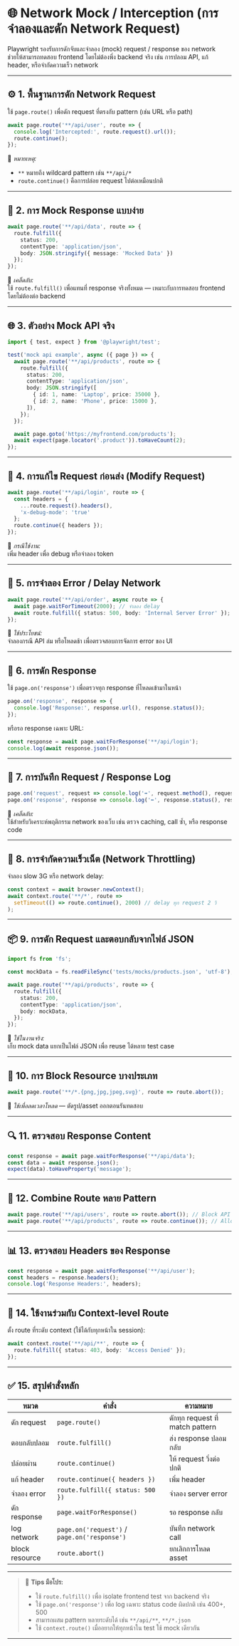 # 🌐 Network Mock / Interception (การจำลองและดัก Network Request)

Playwright รองรับการดักจับและจำลอง (mock) request / response ของ network  
ช่วยให้สามารถทดสอบ frontend โดยไม่ต้องพึ่ง backend จริง เช่น การปลอม API, แก้ header, หรือจำกัดความเร็ว network  

---

## ⚙️ 1. พื้นฐานการดัก Network Request

ใช้ `page.route()` เพื่อดัก request ที่ตรงกับ pattern (เช่น URL หรือ path)

```ts
await page.route('**/api/user', route => {
  console.log('Intercepted:', route.request().url());
  route.continue();
});
```

📘 *หมายเหตุ:*  
- `**` หมายถึง wildcard pattern เช่น `**/api/*`  
- `route.continue()` คือการปล่อย request ไปต่อเหมือนปกติ

---

## 🧩 2. การ Mock Response แบบง่าย

```ts
await page.route('**/api/data', route => {
  route.fulfill({
    status: 200,
    contentType: 'application/json',
    body: JSON.stringify({ message: 'Mocked Data' })
  });
});
```

📘 *เคล็ดลับ:*  
ใช้ `route.fulfill()` เพื่อแทนที่ response จริงทั้งหมด — เหมาะกับการทดสอบ frontend โดยไม่ต้องต่อ backend

---

## 🌐 3. ตัวอย่าง Mock API จริง

```ts
import { test, expect } from '@playwright/test';

test('mock api example', async ({ page }) => {
  await page.route('**/api/products', route => {
    route.fulfill({
      status: 200,
      contentType: 'application/json',
      body: JSON.stringify([
        { id: 1, name: 'Laptop', price: 35000 },
        { id: 2, name: 'Phone', price: 15000 },
      ]),
    });
  });

  await page.goto('https://myfrontend.com/products');
  await expect(page.locator('.product')).toHaveCount(2);
});
```

---

## 🧠 4. การแก้ไข Request ก่อนส่ง (Modify Request)

```ts
await page.route('**/api/login', route => {
  const headers = {
    ...route.request().headers(),
    'x-debug-mode': 'true'
  };
  route.continue({ headers });
});
```

📘 *กรณีใช้งาน:*  
เพิ่ม header เพื่อ debug หรือจำลอง token

---

## 🧪 5. การจำลอง Error / Delay Network

```ts
await page.route('**/api/order', async route => {
  await page.waitForTimeout(2000); // จำลอง delay
  await route.fulfill({ status: 500, body: 'Internal Server Error' });
});
```

📘 *ใช้ประโยชน์:*  
จำลองกรณี API ล่ม หรือโหลดช้า เพื่อตรวจสอบการจัดการ error ของ UI

---

## 🧭 6. การดัก Response

ใช้ `page.on('response')` เพื่อตรวจทุก response ที่โหลดเข้ามาในหน้า

```ts
page.on('response', response => {
  console.log('Response:', response.url(), response.status());
});
```

หรือรอ response เฉพาะ URL:
```ts
const response = await page.waitForResponse('**/api/login');
console.log(await response.json());
```

---

## 🧩 7. การบันทึก Request / Response Log

```ts
page.on('request', request => console.log('➡️', request.method(), request.url()));
page.on('response', response => console.log('⬅️', response.status(), response.url()));
```

📘 *เคล็ดลับ:*  
ใช้สำหรับวิเคราะห์พฤติกรรม network ของเว็บ เช่น ตรวจ caching, call ซ้ำ, หรือ response code

---

## 🧱 8. การจำกัดความเร็วเน็ต (Network Throttling)

จำลอง slow 3G หรือ network delay:

```ts
const context = await browser.newContext();
await context.route('**/*', route =>
  setTimeout(() => route.continue(), 2000) // delay ทุก request 2 วิ
);
```

---

## 📦 9. การดัก Request และตอบกลับจากไฟล์ JSON

```ts
import fs from 'fs';

const mockData = fs.readFileSync('tests/mocks/products.json', 'utf-8');

await page.route('**/api/products', route => {
  route.fulfill({
    status: 200,
    contentType: 'application/json',
    body: mockData,
  });
});
```

📘 *ใช้ในงานจริง:*  
เก็บ mock data แยกเป็นไฟล์ JSON เพื่อ reuse ได้หลาย test case

---

## 🧩 10. การ Block Resource บางประเภท

```ts
await page.route('**/*.{png,jpg,jpeg,svg}', route => route.abort());
```

📘 *ใช้เพื่อลดเวลาโหลด* — ตัดรูป/asset ออกตอนรันทดสอบ

---

## 🔍 11. ตรวจสอบ Response Content

```ts
const response = await page.waitForResponse('**/api/data');
const data = await response.json();
expect(data).toHaveProperty('message');
```

---

## 🧠 12. Combine Route หลาย Pattern

```ts
await page.route('**/api/users', route => route.abort()); // Block API 1
await page.route('**/api/products', route => route.continue()); // Allow API 2
```

---

## 📊 13. ตรวจสอบ Headers ของ Response

```ts
const response = await page.waitForResponse('**/api/user');
const headers = response.headers();
console.log('Response Headers:', headers);
```

---

## 🧩 14. ใช้งานร่วมกับ Context-level Route

ตั้ง route ที่ระดับ context (ใช้ได้กับทุกหน้าใน session):
```ts
await context.route('**/api/**', route => {
  route.fulfill({ status: 403, body: 'Access Denied' });
});
```

---

## ✅ 15. สรุปคำสั่งหลัก

| หมวด | คำสั่ง | ความหมาย |
|-------|----------|-----------|
| ดัก request | `page.route()` | ดักทุก request ที่ match pattern |
| ตอบกลับปลอม | `route.fulfill()` | ส่ง response ปลอมกลับ |
| ปล่อยผ่าน | `route.continue()` | ให้ request วิ่งต่อปกติ |
| แก้ header | `route.continue({ headers })` | เพิ่ม header |
| จำลอง error | `route.fulfill({ status: 500 })` | จำลอง server error |
| ดัก response | `page.waitForResponse()` | รอ response กลับ |
| log network | `page.on('request')` / `page.on('response')` | บันทึก network call |
| block resource | `route.abort()` | ยกเลิกการโหลด asset |

---

> 💬 **Tips มือโปร:**  
> - ใช้ `route.fulfill()` เพื่อ isolate frontend test จาก backend จริง  
> - ใช้ `page.on('response')` เพื่อ log เฉพาะ status code ผิดปกติ เช่น 400+, 500  
> - สามารถผสม pattern หลายระดับได้ เช่น `**/api/**`, `**/*.json`  
> - ใช้ `context.route()` เมื่ออยากให้ทุกหน้าใน test ใช้ mock เดียวกัน  

---
